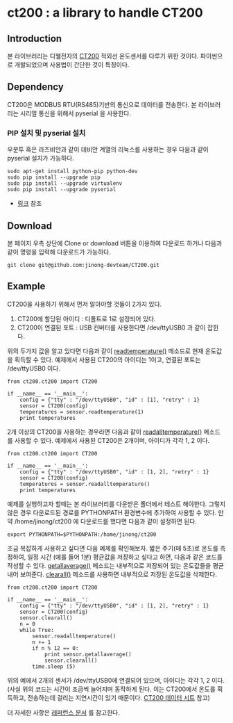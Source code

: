 # ct200 : a library to handle CT200 

## Introduction

본 라이브러리는 디웰전자의 [CT200](http://www.diwell.com/product/detail.html?product_no=39&cate_no=24&display_group=1) 적외선 온도센서를 다루기 위한 것이다. 파이썬으로 개발되었으며 사용법이 간단한 것이 특징이다.

## Dependency
CT200은 MODBUS RTU(RS485)기반의 통신으로 데이터를 전송한다. 본 라이브러리는 시리얼 통신을 위해서 pyserial 을 사용한다.

### PIP 설치 및 pyserial 설치
우분투 혹은 라즈비안과 같이 데비안 계열의 리눅스를 사용하는 경우 다음과 같이 pyserial 설치가 가능하다.
```
sudo apt-get install python-pip python-dev 
sudo pip install --upgrade pip 
sudo pip install --upgrade virtualenv 
sudo pip install --upgrade pyserial
```
* [링크](https://pip.pypa.io/en/stable/installing/) 참조

## Download
본 페이지 우측 상단에 Clone or download 버튼을 이용하여 다운로드 하거나 다음과 같이 명령을 입력해 다운로드가 가능하다.
```
git clone git@github.com:jinong-devteam/CT200.git
```

## Example
CT200을 사용하기 위해서 먼저 알아야할 것들이 2가지 있다.

1. CT200에 할당된 아이디 : 디폴트로 1로 설정되어 있다.
2. CT200이 연결된 포트 : USB 컨버터를 사용한다면 /dev/ttyUSB0 과 같이 잡힌다.

위의 두가지 값을 알고 있다면 다음과 같이 [readtemperature()](https://jinong-devteam.github.io/CT200/ct200.html#ct200.ct200.CT200.readtemperature) 메소드로 현재 온도값을 획득할 수 있다.
예제에서 사용된 CT200의 아이디는 1이고, 연결된 포트는 /dev/ttyUSB0 이다. 
```
from ct200.ct200 import CT200
  
if __name__ == '__main__':
    config = {"tty" : "/dev/ttyUSB0", "id" : [1], "retry" : 1}
    sensor = CT200(config)
    temperatures = sensor.readtemperature(1)
    print temperatures
```

2개 이상의 CT200을 사용하는 경우라면 다음과 같이 [readalltemperature()](https://jinong-devteam.github.io/CT200/ct200.html#ct200.ct200.CT200.readalltemperature) 메소드를 사용할 수 있다.
예제에서 사용된 CT200은 2개이며, 아이디가 각각 1, 2 이다.
```
from ct200.ct200 import CT200
  
if __name__ == '__main__':
    config = {"tty" : "/dev/ttyUSB0", "id" : [1, 2], "retry" : 1}
    sensor = CT200(config)
    temperatures = sensor.readalltemperature()
    print temperatures
```

예제를 실행하고자 할때는 본 라이브러리를 다운받은 폴더에서 테스트 해야한다. 그렇지 않은 경우 다운로드된 경로를 PYTHONPATH 환경변수에 추가하여 사용할 수 있다. 만약 /home/jinong/ct200 에 다운로드를 했다면 다음과 같이 설정하면 된다.

```
export PYTHONPATH=$PYTHONPATH:/home/jinong/ct200
```

조금 복잡하게 사용하고 싶다면 다음 예제를 확인해보자. 짧은 주기(매 5초)로 온도를 측정하여, 일정 시간 (예를 들어 1분) 평균값을 저장하고 싶다고 하면, 다음과 같은 코드를 작성할 수 있다. [getallaverage()](https://jinong-devteam.github.io/CT200/ct200.html#ct200.ct200.CT200.getallaverage) 메소드는 내부적으로 저장되어 있는 온도값들을 평균내어 보여준다. [clearall()](https://jinong-devteam.github.io/CT200/ct200.html#ct200.ct200.CT200.clearall) 메소드를 사용하면 내부적으로 저장된 온도값을 삭제한다.

```
from ct200.ct200 import CT200
  
if __name__ == '__main__':
    config = {"tty" : "/dev/ttyUSB0", "id" : [1, 2], "retry" : 1}
    sensor = CT200(config)
    sensor.clearall()
    n = 0
    while True:
        sensor.readalltemperature()
        n += 1
        if n % 12 == 0:
            print sensor.getallaverage()
            sensor.clearall()
        time.sleep (5)
```

위의 예에서 2개의 센서가 /dev/ttyUSB0에 연결되어 있으며, 아이디는 각각 1, 2 이다. (사실 위의 코드는 시간이 조금씩 늘어지며 동작하게 된다. 이는 CT200에서 온도를 획득하고, 전송하는데 걸리는 지연시간이 있기 때문이다. [CT200 데이터 시트](http://diwellhome.cafe24.com/web/data/diwell/CT-200-485/CT-200-485_Spec_V1.1.pdf) 참고)

더 자세한 사항은 [레퍼런스 문서](https://jinong-devteam.github.io/CT200) 를 참고한다.
